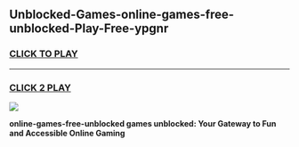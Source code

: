 
## Unblocked-Games-online-games-free-unblocked-Play-Free-ypgnr
<h3>
<a href="https://premium76.site?title=online-games-free-unblocked&ref=15A">CLICK TO PLAY</a></h3>
<hr>

<h3>
<a href="https://premium76.site?title=online-games-free-unblocked&ref=15A">CLICK 2 PLAY</a>
  
</h3>

<a href="https://premium76.site?title=online-games-free-unblocked&ref=15A"><img src="https://clearcache.store/games.png"></a>


**online-games-free-unblocked games unblocked: Your Gateway to Fun and Accessible Online Gaming**
